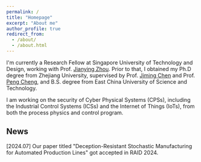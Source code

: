 ```yaml
---
permalink: /
title: "Homepage"
excerpt: "About me"
author_profile: true
redirect_from: 
  - /about/
  - /about.html
---
```


I'm currently a Research Fellow at Singapore University of Technology and Design, working with Prof. [Jianying Zhou](http://jianying.space). 
Prior to that, I obtained my Ph.D degree from Zhejiang University, supervised by Prof. [Jiming Chen](https://person.zju.edu.cn/jmchen) and Prof. [Peng Cheng](https://person.zju.edu.cn/cp), and B.S. degree from East China University of Science and Technology. 
<!-- I was a visiting student at CISPA − Helmholtz Center for Information Security, supervised by Prof. [Michael Backes](https://cispa.saarland/people/backes/) and Dr. [Yang Zhang](https://cispa.saarland/people/yang.zhang/). -->


I am working on the security of Cyber Physical Systems (CPSs), including the Industrial Control Systems (ICSs) and the Internet of Things (IoTs), from both the process physics and control program. 


<!-- Research Interests
======
CPS Security;\\
State Estimation in Control System -->

## News

[2024.07] Our paper titled "Deception-Resistant Stochastic Manufacturing for Automated Production Lines" got accepted in RAID 2024. 



